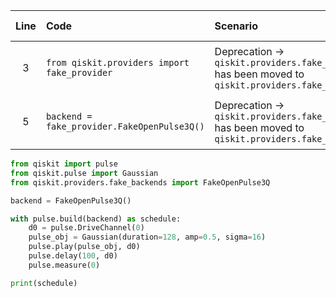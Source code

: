 | Line | Code | Scenario | Scenario Id | Reference | Artifact | Refactoring |
| :--: | :--- | :------- | :---------: | :-------: | :------- | :---------- |
| 3 | `from qiskit.providers import fake_provider` | Deprecation -> `qiskit.providers.fake_provider` has been moved to `qiskit.providers.fake_backends` | 1 | 374944b0-333e-4688-ae38-7243b3554b73 | fake_provider | `from qiskit.providers.fake_backends import FakeOpenPulse3Q` |
| 5 | `backend = fake_provider.FakeOpenPulse3Q()` | Deprecation -> `qiskit.providers.fake_provider` has been moved to `qiskit.providers.fake_backends` | 1 | 374944b0-333e-4688-ae38-7243b3554b73 | FakeOpenPulse3Q | `backend = FakeOpenPulse3Q()` |


```python
from qiskit import pulse
from qiskit.pulse import Gaussian
from qiskit.providers.fake_backends import FakeOpenPulse3Q

backend = FakeOpenPulse3Q()

with pulse.build(backend) as schedule:
    d0 = pulse.DriveChannel(0)
    pulse_obj = Gaussian(duration=128, amp=0.5, sigma=16)
    pulse.play(pulse_obj, d0)
    pulse.delay(100, d0)
    pulse.measure(0)

print(schedule)
```